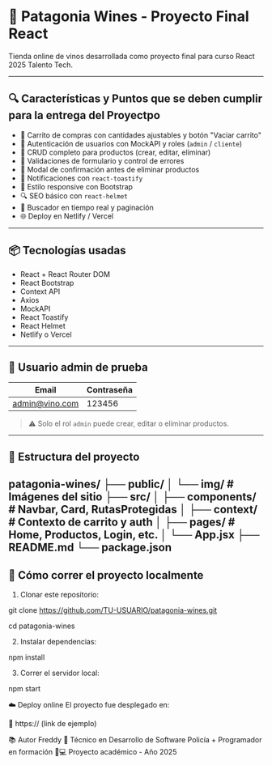 # 🍷 Patagonia Wines - Proyecto Final React

Tienda online de vinos desarrollada como proyecto final para curso React 2025 Talento Tech.

---

## 🔍 Características y Puntos que se deben cumplir para la entrega del Proyectpo

- 🛒 Carrito de compras con cantidades ajustables y botón "Vaciar carrito"
- 🔐 Autenticación de usuarios con MockAPI y roles (`admin` / `cliente`)
- 🔧 CRUD completo para productos (crear, editar, eliminar)
- 🧠 Validaciones de formulario y control de errores
- 💬 Modal de confirmación antes de eliminar productos
- 🔔 Notificaciones con `react-toastify`
- 🎨 Estilo responsive con Bootstrap
- 🔍 SEO básico con `react-helmet`
- 🔎 Buscador en tiempo real y paginación
- 🌐 Deploy en Netlify / Vercel

---

## 📦 Tecnologías usadas

- React + React Router DOM
- React Bootstrap
- Context API
- Axios
- MockAPI
- React Toastify
- React Helmet
- Netlify o Vercel

---

## 🧪 Usuario admin de prueba

| Email             | Contraseña |
|------------------|------------|
| admin@vino.com   | 123456     |

> ⚠️ Solo el rol `admin` puede crear, editar o eliminar productos.

---

## 📂 Estructura del proyecto

patagonia-wines/
├── public/
│ └── img/ # Imágenes del sitio
├── src/
│ ├── components/ # Navbar, Card, RutasProtegidas
│ ├── context/ # Contexto de carrito y auth
│ ├── pages/ # Home, Productos, Login, etc.
│ └── App.jsx
├── README.md
└── package.json 
---

## 🚀 Cómo correr el proyecto localmente

1. Clonar este repositorio:

git clone https://github.com/TU-USUARIO/patagonia-wines.git

cd patagonia-wines


2. Instalar dependencias:

npm install


3. Correr el servidor local:

npm start 




☁️ Deploy online
El proyecto fue desplegado en:

🔗 https:// (link de ejemplo)

📚 Autor
Freddy 🍇
Técnico en Desarrollo de Software
Policía + Programador en formación 🚓💻
Proyecto académico - Año 2025